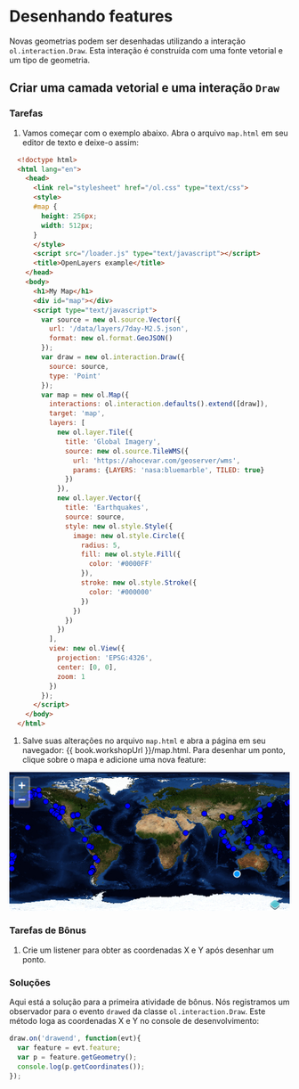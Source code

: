 # Desenhando features

Novas geometrias podem ser desenhadas utilizando a interação `ol.interaction.Draw`. Esta interação é construída com uma fonte vetorial e um tipo de geometria.

## Criar uma camada vetorial e uma interação `Draw`

### Tarefas

1. Vamos começar com o exemplo abaixo. Abra o arquivo `map.html` em seu editor de texto e deixe-o assim:

  ```html
    <!doctype html>
    <html lang="en">
      <head>
        <link rel="stylesheet" href="/ol.css" type="text/css">
        <style>
        #map {
          height: 256px;
          width: 512px;
        }
        </style>
        <script src="/loader.js" type="text/javascript"></script>
        <title>OpenLayers example</title>
      </head>
      <body>
        <h1>My Map</h1>
        <div id="map"></div>
        <script type="text/javascript">
          var source = new ol.source.Vector({
            url: '/data/layers/7day-M2.5.json',
            format: new ol.format.GeoJSON()
          });
          var draw = new ol.interaction.Draw({
            source: source,
            type: 'Point'
          });
          var map = new ol.Map({
            interactions: ol.interaction.defaults().extend([draw]),
            target: 'map',
            layers: [
              new ol.layer.Tile({
                title: 'Global Imagery',
                source: new ol.source.TileWMS({
                  url: 'https://ahocevar.com/geoserver/wms',
                  params: {LAYERS: 'nasa:bluemarble', TILED: true}
                })
              }),
              new ol.layer.Vector({
                title: 'Earthquakes',
                source: source,
                style: new ol.style.Style({
                  image: new ol.style.Circle({
                    radius: 5,
                    fill: new ol.style.Fill({
                      color: '#0000FF'
                    }),
                    stroke: new ol.style.Stroke({
                      color: '#000000'
                    })
                  })
                })
              })
            ],
            view: new ol.View({
              projection: 'EPSG:4326',
              center: [0, 0],
              zoom: 1
            })
          });
        </script>
      </body>
    </html>
  ```

1. Salve suas alterações no arquivo `map.html` e abra a página em seu navegador: {{ book.workshopUrl }}/map.html. Para desenhar um ponto, clique sobre o mapa e adicione uma nova feature:
  
  ![Usando uma interação para adicionar geometrias para uma fonte vetorial](draw1.png)

### Tarefas de Bônus

1. Crie um listener para obter as coordenadas X e Y após desenhar um ponto.

### Soluções

Aqui está a solução para a primeira atividade de bônus. Nós registramos um observador para o evento `drawed` da classe `ol.interaction.Draw`. Este método loga as coordenadas X e Y no console de desenvolvimento:

```js
draw.on('drawend', function(evt){
  var feature = evt.feature;
  var p = feature.getGeometry();
  console.log(p.getCoordinates());
});
```

